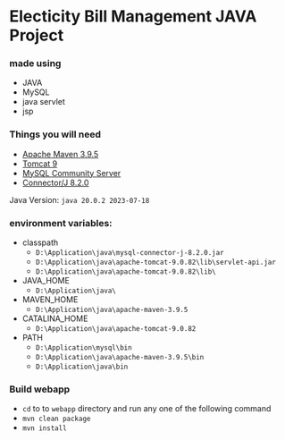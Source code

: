 # Electicity Bill Management JAVA Project

### made using
- JAVA
- MySQL
- java servlet
- jsp

### Things you will need

- [Apache Maven 3.9.5](https://dlcdn.apache.org/maven/maven-3/3.9.5/binaries/apache-maven-3.9.5-bin.zip)
- [Tomcat 9](https://tomcat.apache.org/download-90.cgi)
- [MySQL Community Server](https://dev.mysql.com/downloads/mysql/)
- [Connector/J 8.2.0](https://dev.mysql.com/downloads/connector/j/)

Java Version: `java 20.0.2 2023-07-18`

### environment variables:

- classpath
  - `D:\Application\java\mysql-connector-j-8.2.0.jar`
  - `D:\Application\java\apache-tomcat-9.0.82\lib\servlet-api.jar`
  - `D:\Application\java\apache-tomcat-9.0.82\lib\`
- JAVA_HOME
  - `D:\Application\java\`
- MAVEN_HOME
  - `D:\Application\java\apache-maven-3.9.5`
- CATALINA_HOME
  - `D:\Application\java\apache-tomcat-9.0.82`
- PATH
  - `D:\Application\mysql\bin`
  - `D:\Application\java\apache-maven-3.9.5\bin`
  - `D:\Application\java\bin`

 ### Build webapp

- `cd` to to `webapp` directory and run any one of the following command
 - `mvn clean package`
 - `mvn install`


